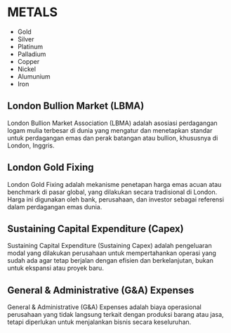 # METALS

- Gold
- Silver
- Platinum
- Palladium
- Copper
- Nickel
- Alumunium
- Iron

## London Bullion Market (LBMA)

London Bullion Market Association (LBMA) adalah asosiasi perdagangan logam mulia terbesar di dunia yang mengatur dan menetapkan standar untuk perdagangan emas dan perak batangan atau bullion, khususnya di London, Inggris.

## London Gold Fixing

London Gold Fixing adalah mekanisme penetapan harga emas acuan atau benchmark di pasar global, yang dilakukan secara tradisional di London. Harga ini digunakan oleh bank, perusahaan, dan investor sebagai referensi dalam perdagangan emas dunia.

## Sustaining Capital Expenditure (Capex)

Sustaining Capital Expenditure (Sustaining Capex) adalah pengeluaran modal yang dilakukan perusahaan untuk mempertahankan operasi yang sudah ada agar tetap berjalan dengan efisien dan berkelanjutan, bukan untuk ekspansi atau proyek baru.

## General & Administrative (G&A) Expenses

General & Administrative (G&A) Expenses adalah biaya operasional perusahaan yang tidak langsung terkait dengan produksi barang atau jasa, tetapi diperlukan untuk menjalankan bisnis secara keseluruhan.
